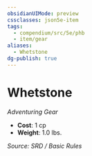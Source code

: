 ```yaml
---
obsidianUIMode: preview
cssclasses: json5e-item
tags:
  - compendium/src/5e/phb
  - item/gear
aliases:
  - Whetstone
dg-publish: true
---
```

# Whetstone
*Adventuring Gear*  

- **Cost**: 1 cp
- **Weight**: 1.0 lbs.

*Source: SRD / Basic Rules*